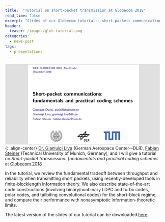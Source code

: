 ```yaml
--- 
title:  "Tutorial on short-packet transmission at Globecom 2018"
read_time: false
excerpt: "Slides of our Globecom tutorial---short-packets communications: fundamentals and practical coding schemes"
header:
  teaser: /images/glob-tutorial.png
categories: 
  - news-post
tags:
  - presentations
---
```



![image-left](/images/glob-tutorial.png){: .align-center}
[Dr. Gianluigi Liva](http://www.wirelesscoding.org) (German Aerospace Center--DLR), [Fabian Steiner](https://www.lnt.ei.tum.de/en/people/doctoral-researchers/steiner/) (Technical University of Munich, Germany), and I will give a tutorial on *Short-packet transmission: fundamentals and practical coding schemes* at [Globecom 2018](http://globecom2018.ieee-globecom.org)

In the tutorial, we review the fundamental tradeoff between throughput and reliability when transmitting short packets, using recently-developed tools in ﬁnite-blocklength information theory. We also describe state-of-the-art code constructions (involving binary/nonbinary LDPC and turbo codes, polar codes, and tailbiting convolutional codes) for the short-block regime, and compare their performance with nonasymptotic information-theoretic limits.

The latest version of the slides of our tutorial can be downloaded [here](/files/2018/Globecom_Tutorial_2018.pdf). 
